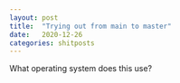 ```yaml
---
layout: post
title:  "Trying out from main to master"
date:   2020-12-26
categories: shitposts
---
```

What operating system does this use?
